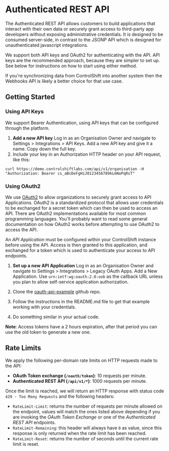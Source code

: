 # Authenticated REST API

The Authenticated REST API allows customers to build applications that interact with their own data or securely grant access to third-party app developers without exposing administrative credentials. It is designed to be consumed server-side, in contrast to the JSONP API which is designed for unauthenticated javascript integrations.

We support both API keys and OAuth2 for authenticating with the API. API keys are the recommended approach, because they are simpler to set up. See below for instructions on how to start using either method.

If you're synchronizing data from ControlShift into another system then the Webhooks API is likely a better choice for that use case. 

## Getting Started
### Using API Keys
We support Bearer Authentication, using API keys that can be configured through the platform.

1. **Add a new API key** Log in as an Organisation Owner and navigate to Settings > Integrations > API Keys. Add a new API key and give it a name. Copy down the full key.
2. Include your key in an Authorization HTTP header on your API request, like this:

`curl https://demo.controlshiftlabs.com/api/v1/organisation -H "Authorization: Bearer cs_aBcDeFgHiJ0123456789kLmNoPqRsT"`

### Using OAuth2
We use [OAuth2](http://oauth.net/2/) to allow organizations to securely grant access to API Applications. OAuth2 is a standardized protocol that allows user credentials to be exchanged for a secret token which can then be used to access an API. There are OAuth2 implementations available for most common programming languages. You'll probably want to read some general documentation on how OAuth2 works before attempting to use OAuth2 to access the API.

An *API Application* must be configured within your ControlShift instance before using the API. Access is then granted to this application, and exchanged for a token which is used to authenticate your access to API endpoints.

1. **Set up a new API Application** Log in as an Organisation Owner and navigate to Settings > Integrations > Legacy OAuth Apps. Add a New Application. Use `urn:ietf:wg:oauth:2.0:oob` as the callback URL unless you plan to allow self-service application authorization.

2. Clone the [oauth-api-example](https://github.com/controlshift/oauth-api-example) github repo.

3. Follow the instructions in the README.md file to get that example working with your credentials.

4. Do something similar in your actual code.

**Note**: Access tokens have a 2 hours expiration, after that period you can use the old token to generate a new one.


## Rate Limits

We apply the following per-domain rate limits on HTTP requests made to the API:

* **OAuth Token exchange (`/oauth/token`)**: 10 requests per minute.
* **Authenticated REST API (`/api/v1/*`)**: 1000 requests per minute.

Once the limit is reached, we will return an HTTP response with status code `429 - Too Many Requests` and the following headers:

* `RateLimit-Limit`: returns the number of requests per minute allowed on the endpoint, values will match the ones listed above depending if you are invoking the _OAuth Token Exchange_ or one of the _Authenticated REST API_ endpoints.
* `RateLimit-Remaining`: this header will always have `0` as value, since this response is only returned when the rate limit has been reached.
* `RateLimit-Reset`: returns the number of seconds until the current rate limit is reset.
